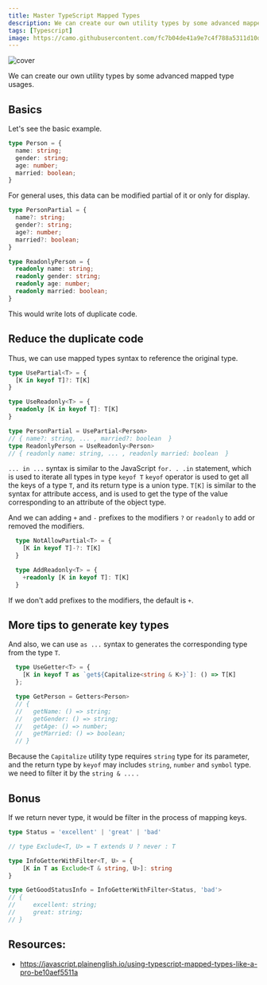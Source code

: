 ```yaml
---
title: Master TypeScript Mapped Types
description: We can create our own utility types by some advanced mapped type usages.
tags: [Typescript]
image: https://camo.githubusercontent.com/fc7b04de41a9e7c4f788a5311d10d3f14db021edfd1e91c1b526b7ebb3f06f5c/68747470733a2f2f63646e2d69636f6e732d706e672e666c617469636f6e2e636f6d2f3531322f353936382f353936383338312e706e67
---
```


![cover](https://camo.githubusercontent.com/fc7b04de41a9e7c4f788a5311d10d3f14db021edfd1e91c1b526b7ebb3f06f5c/68747470733a2f2f63646e2d69636f6e732d706e672e666c617469636f6e2e636f6d2f3531322f353936382f353936383338312e706e67)

We can create our own utility types by some advanced mapped type usages.

## Basics

Let's see the basic example.

```typescript
type Person = {
  name: string;
  gender: string;
  age: number;
  married: boolean;
}
```

<!--truncate-->

For general uses, this data can be modified partial of it or only for display.

```typescript
type PersonPartial = {
  name?: string;
  gender?: string;
  age?: number;
  married?: boolean;
}

type ReadonlyPerson = {
  readonly name: string;
  readonly gender: string;
  readonly age: number;
  readonly married: boolean;
}
```

This would write lots of duplicate code.

## Reduce the duplicate code

Thus, we can use mapped types syntax to reference the original type.

```typescript
type UsePartial<T> = {
  [K in keyof T]?: T[K]
}

type UseReadonly<T> = {
  readonly [K in keyof T]: T[K]
}

type PersonPartial = UsePartial<Person>
// { name?: string, ... , married?: boolean  }
type ReadonlyPerson = UseReadonly<Person>
// { readonly name: string, ... , readonly married: boolean  }
```

`... in ...` syntax is similar to the JavaScript `for. . .in` statement, which is used to iterate all types in type `keyof T`
`keyof` operator is used to get all the keys of a type `T`, and its return type is a union type.
`T[K]` is similar to the syntax for attribute access, and is used to get the type of the value corresponding to an attribute of the object type.


And we can adding `+` and `-` prefixes to the modifiers `?` or `readonly` to add or removed the modifiers.

```typescript
  type NotAllowPartial<T> = {
    [K in keyof T]-?: T[K]
  }

  type AddReadonly<T> = {
    +readonly [K in keyof T]: T[K]
  }
```

If we don't add prefixes to the modifiers, the default is `+`.

## More tips to generate key types

And also, we can use `as ...` syntax to generates the corresponding type from the type `T`.

```typescript
  type UseGetter<T> = {
    [K in keyof T as `get${Capitalize<string & K>}`]: () => T[K]
  };

  type GetPerson = Getters<Person>
  // {
  //   getName: () => string;
  //   getGender: () => string;
  //   getAge: () => number;
  //   getMarried: () => boolean;
  // }
```

Because the `Capitalize` utility type requires `string` type for its parameter, and the return type by `keyof` may includes `string`, `number` and `symbol` type. we need to filter it by the `string & ...` .

## Bonus

If we return never type, it would be filter in the process of mapping keys.

```typescript
type Status = 'excellent' | 'great' | 'bad'

// type Exclude<T, U> = T extends U ? never : T

type InfoGetterWithFilter<T, U> = {
    [K in T as Exclude<T & string, U>]: string
}

type GetGoodStatusInfo = InfoGetterWithFilter<Status, 'bad'>
// {
//     excellent: string;
//     great: string;
// }
```


## Resources:

- https://javascript.plainenglish.io/using-typescript-mapped-types-like-a-pro-be10aef5511a